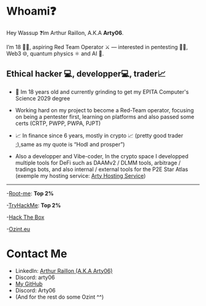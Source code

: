# Whoami❓

Hey Wassup ❓Im Arthur Raillon, A.K.A **Arty06**.

I’m 18 🧑‍🎓, aspiring Red Team Operator ⚔️ — interested in pentesting 🕵️‍♂️, Web3 🌐, quantum physics ⚛️ and AI 🤖.

## Ethical hacker 💻, developper💻, trader📈

- 🚀 Im 18 years old and currently grinding to get my EPITA Computer's Science 2029 degree

- Working hard on my project to become a Red-Team operator, focusing on being a pentester first, learning on platforms and also passed some certs (CRTP, PWPP, PWPA, PJPT)

- 📈 In finance since 6 years, mostly in crypto 📈 (pretty good trader ;),same as my quote is “Hodl and prosper”)

- Also a developper and Vibe-coder, In the crypto space I developped multiple tools for DeFi such as DAAMv2 / DLMM tools, arbitrage / tradings bots, and also internal / external tools for the P2E Star Atlas (exemple my hosting service: [Arty Hosting Service](https://arty-hosting-service.vercel.app))


* * * 

-[Root-me](https://root-me.org/Arty06): **Top 2%**

-[TryHackMe](https://tryhackme.com/p/Arty06): **Top 2%**

-[Hack The Box](https://app.hackthebox.com/profile/1052974)

-[Ozint.eu](https://ozint.eu/ozinter/7907/)



# Contact Me

- LinkedIn: [Arthur Raillon (A.K.A Arty06)](https://www.linkedin.com/in/arthur-raillon-arty-b95b21256/)
- Discord: arty06
- [My GitHub](https://github.com/ArtyETH06)
- Discord: Arty06
- (And for the rest do some Ozint ^^)
